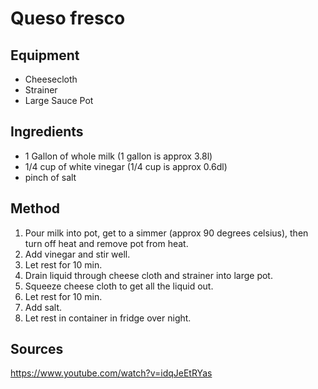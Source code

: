 # Queso fresco

## Equipment
* Cheesecloth
* Strainer
* Large Sauce Pot

## Ingredients
* 1 Gallon of whole milk (1 gallon is approx 3.8l)
* 1/4 cup of white vinegar (1/4 cup is approx 0.6dl)
* pinch of salt

## Method
1. Pour milk into pot, get to a simmer (approx 90 degrees celsius), then turn off heat and remove pot from heat.
2. Add vinegar and stir well.
3. Let rest for 10 min.
4. Drain liquid through cheese cloth and strainer into large pot.
5. Squeeze cheese cloth to get all the liquid out.
6. Let rest for 10 min.
7. Add salt.
8. Let rest in container in fridge over night.

## Sources
https://www.youtube.com/watch?v=idqJeEtRYas